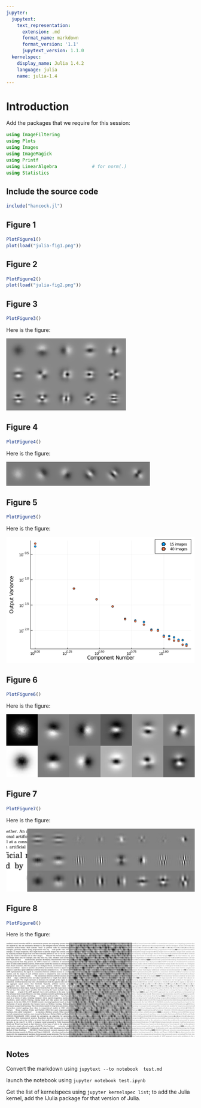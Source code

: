 ```yaml
---
jupyter:
  jupytext:
    text_representation:
      extension: .md
      format_name: markdown
      format_version: '1.1'
      jupytext_version: 1.1.0
  kernelspec:
    display_name: Julia 1.4.2
    language: julia
    name: julia-1.4
---
```



# Introduction


Add the packages that we require for this session:

```julia
using ImageFiltering
using Plots
using Images
using ImageMagick
using Printf
using LinearAlgebra             # for norm(.)
using Statistics       
```



## Include the source code

```julia
include("hancock.jl")
```



## Figure 1

```julia
PlotFigure1()
plot(load("julia-fig1.png"))
```

## Figure 2


```julia
PlotFigure2()
plot(load("julia-fig2.png"))
```

## Figure 3


```julia
PlotFigure3()
```

Here is the figure:

![figure 3](julia-fig3.png)

## Figure 4


```julia
PlotFigure4()
```

Here is the figure:

![figure 4](julia-fig4.png)

## Figure 5


```julia
PlotFigure5()
```

Here is the figure:

![figure 5](julia-fig5.png)

## Figure 6


```julia
PlotFigure6()
```

Here is the figure:

![figure 6](julia-fig6.png)

## Figure 7


```julia
PlotFigure7()
```

Here is the figure:

![figure 7](julia-fig7.png)

## Figure 8


```julia
PlotFigure8()
```

Here is the figure:

![figure 8](julia-fig8.png)

## Notes

Convert the markdown using `jupytext --to notebook  test.md`

launch the notebook using `jupyter notebook test.ipynb`

Get the list of kernelspecs using `jupyter kernelspec list`; to add
the Julia kernel, add the IJulia package for that version of Julia.



